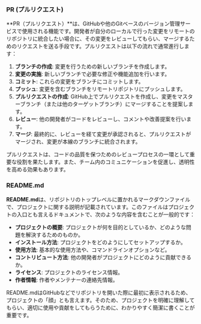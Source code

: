 ### PR (プルリクエスト)

**PR（プルリクエスト）**は、GitHubや他のGitベースのバージョン管理サービスで使用される機能です。開発者が自分のローカルで行った変更をリモートのリポジトリに統合したい場合に、その変更をレビューしてもらい、マージするためのリクエストを送る手段です。プルリクエストは以下の流れで通常進行します：

1. **ブランチの作成**: 変更を行うための新しいブランチを作成します。
2. **変更の実施**: 新しいブランチで必要な修正や機能追加を行います。
3. **コミット**: これらの変更をブランチにコミットします。
4. **プッシュ**: 変更を含むブランチをリモートリポジトリにプッシュします。
5. **プルリクエストの作成**: GitHub上でプルリクエストを作成し、変更をマスターブランチ（または他のターゲットブランチ）にマージすることを提案します。
6. **レビュー**: 他の開発者がコードをレビューし、コメントや改善提案を行います。
7. **マージ**: 最終的に、レビューを経て変更が承認されると、プルリクエストがマージされ、変更が本線のブランチに統合されます。

プルリクエストは、コードの品質を保つためのレビュープロセスの一環として重要な役割を果たします。また、チーム内のコミュニケーションを促進し、透明性を高める効果もあります。

### README.md

**README.md**は、リポジトリのトップレベルに置かれるマークダウンファイルで、プロジェクトに関する説明が記載されています。このファイルはプロジェクトの入口とも言えるドキュメントで、次のような内容を含むことが一般的です：

- **プロジェクトの概要**: プロジェクトが何を目的としているか、どのような問題を解決するためのものか。
- **インストール方法**: プロジェクトをどのようにしてセットアップするか。
- **使用方法**: 基本的な使用方法や、コマンドラインオプションなど。
- **コントリビュート方法**: 他の開発者がプロジェクトにどのように貢献できるか。
- **ライセンス**: プロジェクトのライセンス情報。
- **作者情報**: 作者やメンテナーの連絡先情報。

README.mdはGitHubなどでリポジトリを開いた際に最初に表示されるため、プロジェクトの「顔」とも言えます。そのため、プロジェクトを明確に理解してもらい、適切に使用や貢献をしてもらうために、わかりやすく簡潔に書くことが重要です。
